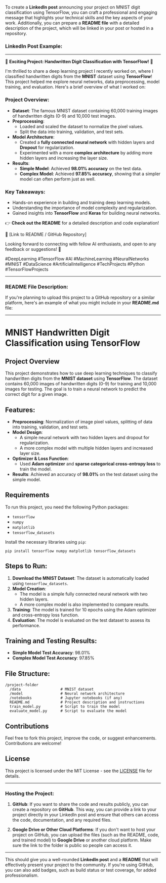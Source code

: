 To create a **LinkedIn post** announcing your project on MNIST digit classification using TensorFlow, you can craft a professional and engaging message that highlights your technical skills and the key aspects of your work. Additionally, you can prepare a **README file** with a detailed description of the project, which will be linked in your post or hosted in a repository.

### LinkedIn Post Example:

---

🚀 **Exciting Project: Handwritten Digit Classification with TensorFlow!** 🧠

I'm thrilled to share a deep learning project I recently worked on, where I classified handwritten digits from the **MNIST** dataset using **TensorFlow**! This project helped me explore neural networks, data preprocessing, model training, and evaluation. Here's a brief overview of what I worked on:

### **Project Overview:**
- **Dataset**: The famous MNIST dataset containing 60,000 training images of handwritten digits (0-9) and 10,000 test images.
- **Preprocessing**: 
  - Loaded and scaled the dataset to normalize the pixel values.
  - Split the data into training, validation, and test sets.
- **Model Architecture**:
  - Created a **fully connected neural network** with hidden layers and **Dropout** for regularization.
  - Experimented with a more **complex architecture** by adding more hidden layers and increasing the layer size.
- **Results**: 
  - **Simple Model**: Achieved **98.01% accuracy** on the test data.
  - **Complex Model**: Achieved **97.85% accuracy**, showing that a simpler model can often perform just as well.
  
### **Key Takeaways:**
- Hands-on experience in building and training deep learning models.
- Understanding the importance of model complexity and regularization.
- Gained insights into **TensorFlow** and **Keras** for building neural networks.

👉 **Check out the README** for a detailed description and code explanation!

🔗 [Link to README / GitHub Repository]

Looking forward to connecting with fellow AI enthusiasts, and open to any feedback or suggestions! 🚀

#DeepLearning #TensorFlow #AI #MachineLearning #NeuralNetworks #MNIST #DataScience #ArtificialIntelligence #TechProjects #Python #TensorFlowProjects

---

### README File Description:

If you're planning to upload this project to a GitHub repository or a similar platform, here's an example of what you might include in your **README.md** file:

---

# MNIST Handwritten Digit Classification using TensorFlow

## Project Overview
This project demonstrates how to use deep learning techniques to classify handwritten digits from the **MNIST dataset** using **TensorFlow**. The dataset contains 60,000 images of handwritten digits (0-9) for training and 10,000 images for testing. The goal is to train a neural network to predict the correct digit for a given image.

## Features:
- **Preprocessing**: Normalization of image pixel values, splitting of data into training, validation, and test sets.
- **Model Design**: 
  - A simple neural network with two hidden layers and dropout for regularization.
  - A more complex model with multiple hidden layers and increased layer size.
- **Optimizer & Loss Function**: 
  - Used **Adam optimizer** and **sparse categorical cross-entropy loss** to train the model.
- **Results**: Achieved an accuracy of **98.01%** on the test dataset using the simple model.

## Requirements
To run this project, you need the following Python packages:
- `tensorflow`
- `numpy`
- `matplotlib`
- `tensorflow_datasets`

Install the necessary libraries using `pip`:
```
pip install tensorflow numpy matplotlib tensorflow_datasets
```

## Steps to Run:
1. **Download the MNIST Dataset**: The dataset is automatically loaded using `tensorflow_datasets`.
2. **Model Creation**: 
   - The model is a simple fully connected neural network with two hidden layers.
   - A more complex model is also implemented to compare results.
3. **Training**: The model is trained for 10 epochs using the Adam optimizer and cross-entropy loss function.
4. **Evaluation**: The model is evaluated on the test dataset to assess its performance.

## Training and Testing Results:
- **Simple Model Test Accuracy**: 98.01%
- **Complex Model Test Accuracy**: 97.85%

## File Structure:
```
/project-folder
  /data                  # MNIST dataset
  /model                 # Neural network architecture
  /notebooks             # Jupyter notebooks (if any)
  README.md              # Project description and instructions
  train_model.py         # Script to train the model
  evaluate_model.py      # Script to evaluate the model
```

## Contributions
Feel free to fork this project, improve the code, or suggest enhancements. Contributions are welcome!

## License
This project is licensed under the MIT License - see the [LICENSE](LICENSE) file for details.

---

### Hosting the Project:

1. **GitHub**: If you want to share the code and results publicly, you can create a repository on **GitHub**. This way, you can provide a link to your project directly in your LinkedIn post and ensure that others can access the code, documentation, and any required files.

2. **Google Drive or Other Cloud Platforms**: If you don't want to host your project on GitHub, you can upload the files (such as the README, code, and trained model) to **Google Drive** or another cloud platform. Make sure the link to the folder is public so people can access it.

---

This should give you a well-rounded **LinkedIn post** and a **README** that will effectively present your project to the community. If you're using GitHub, you can also add badges, such as build status or test coverage, for added professionalism.
